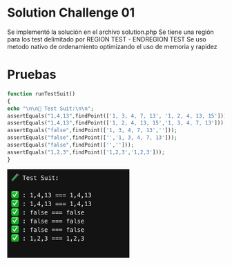 # Solution Challenge 01

Se implementó la solución en el archivo solution.php
Se tiene una región para los test delimitado por REGION TEST - ENDREGION TEST
Se uso metodo nativo de ordenamiento optimizando el uso de memoria y rapidez

# Pruebas

```php
function runTestSuit()
{
echo "\n\n🧪 Test Suit:\n\n";
assertEquals("1,4,13",findPoint(['1, 3, 4, 7, 13', '1, 2, 4, 13, 15']));
assertEquals("1,4,13",findPoint(['1, 2, 4, 13, 15','1, 3, 4, 7, 13']));
assertEquals("false",findPoint(['1, 3, 4, 7, 13','']));
assertEquals("false",findPoint(['','1, 3, 4, 7, 13']));
assertEquals("false",findPoint(['','']));
assertEquals("1,2,3",findPoint(['1,2,3','1,2,3']));
}
```

![Pruebas](../assets/challenge01_test.png)
